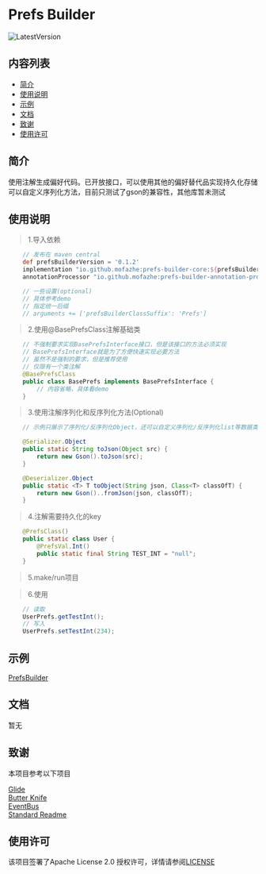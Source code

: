 # Prefs Builder
![LatestVersion](https://maven-badges.herokuapp.com/maven-central/io.github.mofazhe/prefs-builder-core/badge.png)


## 内容列表

- [简介](#简介)
- [使用说明](#使用说明)
- [示例](#示例)
- [文档](#文档)
- [致谢](#致谢)
- [使用许可](#使用许可)


## 简介
使用注解生成偏好代码。已开放接口，可以使用其他的偏好替代品实现持久化存储
<br/>
可以自定义序列化方法，目前只测试了gson的兼容性，其他库暂未测试


## 使用说明

> 1.导入依赖
```gradle
    // 发布在 maven central
    def prefsBuilderVersion = '0.1.2'
    implementation "io.github.mofazhe:prefs-builder-core:${prefsBuilderVersion}"
    annotationProcessor "io.github.mofazhe:prefs-builder-annotation-processor:${prefsBuilderVersion}"

    // 一些设置(optional)
    // 具体参考demo
    // 指定统一后缀
    // arguments += ['prefsBuilderClassSuffix': 'Prefs']
```

> 2.使用@BasePrefsClass注解基础类
```java
    // 不强制要求实现BasePrefsInterface接口，但是该接口的方法必须实现
    // BasePrefsInterface就是为了方便快速实现必要方法
    // 虽然不是强制的要求，但是推荐使用
    // 仅限有一个类注解
    @BasePrefsClass
    public class BasePrefs implements BasePrefsInterface {
        // 内容省略，具体看demo
    }
```

> 3.使用注解序列化和反序列化方法(Optional)
```java
    // 示例只展示了序列化/反序列化Object，还可以自定义序列化/反序列化list等数据类型，具体参考demo

    @Serializer.Object
    public static String toJson(Object src) {
        return new Gson().toJson(src);
    }

    @Deserializer.Object
    public static <T> T toObject(String json, Class<T> classOfT) {
        return new Gson()..fromJson(json, classOfT);
    }
```

> 4.注解需要持久化的key
```java
    @PrefsClass()
    public static class User {
        @PrefsVal.Int()
        public static final String TEST_INT = "null";
    }
```

> 5.make/run项目

> 6.使用
```java
    // 读取
    UserPrefs.getTestInt();
    // 写入
    UserPrefs.setTestInt(234);
```


## 示例

[PrefsBuilder](https://github.com/mofazhe/prefs-builder-android)


## 文档

暂无


## 致谢

本项目参考以下项目

[Glide](https://github.com/bumptech/glide)
<br/>
[Butter Knife](https://github.com/JakeWharton/butterknife)
<br/>
[EventBus](https://github.com/greenrobot/EventBus)
<br/>
[Standard Readme](https://github.com/RichardLitt/standard-readme)


## 使用许可

该项目签署了Apache License 2.0 授权许可，详情请参阅[LICENSE](https://github.com/mofazhe/prefs-builder-android/blob/master/LICENSE)


